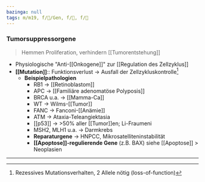 ```yaml
---
bazinga: null
tags: m/m19, f/🧬/Gen, f/🦀, f/🧬
---
```

### Tumorsuppressorgene
> Hemmen Proliferation, verhindern [[Tumorentstehung]]
- Physiologische "Anti-[[Onkogene]]" zur [[Regulation des Zellzyklus]]
- **[[Mutation]]**:: Funktionsverlust → Ausfall der Zellzykluskontrolle[^1]
	-  **Beispielpathologien**
		- RB1 → [[Retinoblastom]]
		- APC → [[Familiäre adenomatöse Polyposis]]
		- BRCA u.a. → [[Mamma-Ca]]
		- WT → Wilms-[[Tumor]]
		- FANC → Fanconi-[[Anämie]]
		- ATM → Ataxia-Teleangiektasia
		- [[p53]] → >50% aller [[Tumor]]en; Li-Fraumeni
		- MSH2, MLH1 u.a. → Darmkrebs
		- **Reparaturgene** → HNPCC, Mikrosatelliteninstabilität
		- **[[Apoptose]]-regulierende Gene** (z.B. BAX) siehe [[Apoptose]] > Neoplasien

---

[^1]: Rezessives Mutationsverhalten, 2 Allele nötig (loss-of-function)